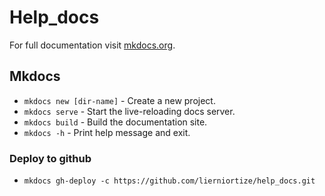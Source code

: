 # Help_docs

For full documentation visit [mkdocs.org](https://www.mkdocs.org).

## Mkdocs

* `mkdocs new [dir-name]` - Create a new project.
* `mkdocs serve` - Start the live-reloading docs server.
* `mkdocs build` - Build the documentation site.
* `mkdocs -h` - Print help message and exit.

### Deploy to github

* `mkdocs gh-deploy -c https://github.com/lierniortize/help_docs.git`

